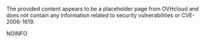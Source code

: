 The provided content appears to be a placeholder page from OVHcloud and does not contain any information related to security vulnerabilities or CVE-2006-1619.

NOINFO